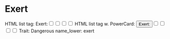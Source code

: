 # Exert

HTML list tag: <tr><td>Exert:</td><td><input type="checkbox" name="attr_exert" value="1"><span class="checkmark"></span></td><td><input type="checkbox" name="attr_exert" value="2"><span class="checkmark"></span></td><td><input type="checkbox" name="attr_exert" value="3"><span class="checkmark"></span></td><td><input type="checkbox" name="attr_exert" value="4"><span class="checkmark"></span></td></tr>
HTML list tag w. PowerCard: <tr><td><button class="txt-btn" type="roll" value="!power {{
--name|@{name} - Exert
--Result Set| [[ [$skill|XPND] @{BAMF|challenge}d@{exert}>4]]
--Hits|[^skill.ss]
--1s|[^skill.ones]
--format|skillcheck
}}">Exert:</button></td><td><input type="checkbox" name="attr_exert" value="6"><span class="checkmark"></span></td><td><input type="checkbox" name="attr_exert" value="8"><span class="checkmark"></span></td><td><input type="checkbox" name="attr_exert" value="10"><span class="checkmark"></span></td><td><input type="checkbox" name="attr_exert" value="12"><span class="checkmark"></span></td></tr>
Trait: Dangerous
name_lower: exert